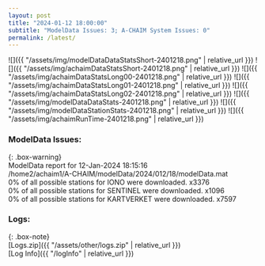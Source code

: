 ```yaml
---
layout: post
title: "2024-01-12 18:00:00"
subtitle: "ModelData Issues: 3; A-CHAIM System Issues: 0"
permalink: /latest/
---
```


![]({{ "/assets/img/modelDataDataStatsShort-2401218.png" | relative_url }})
![]({{ "/assets/img/achaimDataStatsShort-2401218.png" | relative_url }})
![]({{ "/assets/img/achaimDataStatsLong00-2401218.png" | relative_url }})
![]({{ "/assets/img/achaimDataStatsLong01-2401218.png" | relative_url }})
![]({{ "/assets/img/achaimDataStatsLong02-2401218.png" | relative_url }})
![]({{ "/assets/img/modelDataDataStats-2401218.png" | relative_url }})
![]({{ "/assets/img/modelDataStationStats-2401218.png" | relative_url }})
![]({{ "/assets/img/achaimRunTime-2401218.png" | relative_url }})


### ModelData Issues:  
  
{: .box-warning}  
 ModelData report for 12-Jan-2024 18:15:16   
 /home2/achaim1/A-CHAIM/modelData/2024/012/18/modelData.mat   
 0% of all possible stations for IONO were downloaded. x3376   
 0% of all possible stations for SENTINEL were downloaded. x1096   
 0% of all possible stations for KARTVERKET were downloaded. x7597   
  


### Logs:  
  
{: .box-note}  
[Logs.zip]({{ "/assets/other/logs.zip" | relative_url }})  
[Log Info]({{ "/logInfo" | relative_url }})  
